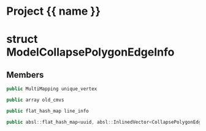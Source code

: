 <script setup>
import {useRoute} from 'vitepress'
const {path} = useRoute()
const tokens = path.split('/')
const words = tokens[2].split('-');
for (let i = 0; i < words.length; i++) {
    words[i] = words[i].charAt(0).toUpperCase() + words[i].slice(1);
    words[i] = words[i].replace('geode', 'Geode')
}
const name = words.join('-');
</script>
# Project {{ name }}

# struct ModelCollapsePolygonEdgeInfo


## Members

```cpp
public MultiMapping unique_vertex

```

```cpp
public array old_cmvs

```

```cpp
public flat_hash_map line_info

```

```cpp
public absl::flat_hash_map<uuid, absl::InlinedVector<CollapsePolygonEdgeInfo, 1> > surface_info

```



